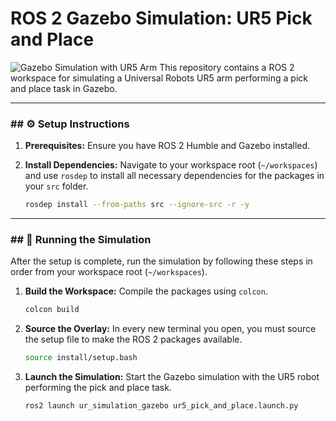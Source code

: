 # ROS 2 Gazebo Simulation: UR5 Pick and Place

![Gazebo Simulation with UR5 Arm](./path/to/your/image.png)
This repository contains a ROS 2 workspace for simulating a Universal Robots UR5 arm performing a pick and place task in Gazebo.

---

### ## ⚙️ Setup Instructions

1.  **Prerequisites:** Ensure you have ROS 2 Humble and Gazebo installed.

2.  **Install Dependencies:** Navigate to your workspace root (`~/workspaces`) and use `rosdep` to install all necessary dependencies for the packages in your `src` folder.
    ```bash
    rosdep install --from-paths src --ignore-src -r -y
    ```

---

### ## 🚀 Running the Simulation

After the setup is complete, run the simulation by following these steps in order from your workspace root (`~/workspaces`).

1.  **Build the Workspace:** Compile the packages using `colcon`.
    ```bash
    colcon build
    ```

2.  **Source the Overlay:** In every new terminal you open, you must source the setup file to make the ROS 2 packages available.
    ```bash
    source install/setup.bash
    ```

3.  **Launch the Simulation:** Start the Gazebo simulation with the UR5 robot performing the pick and place task.
    ```bash
    ros2 launch ur_simulation_gazebo ur5_pick_and_place.launch.py
    ```